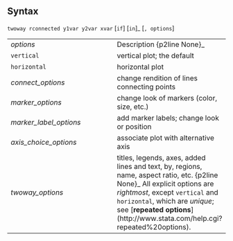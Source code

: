 ## Syntax

`twoway rconnected y1var y2var xvar` <span
class="command">\[`if`\] \[`in`\]_ \[`, options`\]

<table class="standard">
<colgroup>
<col style="width: 50%" />
<col style="width: 50%" />
</colgroup>
<tbody>
<tr class="odd">
<td><var class="command">options</var></td>
<td>Description <span>{p2line None}_</td>
</tr>
<tr class="even">
<td><code class="command">vertical</code></td>
<td>vertical plot; the default</td>
</tr>
<tr class="odd">
<td><code class="command">horizontal</code></td>
<td>horizontal plot</td>
</tr>
<tr class="even">
<td><var class="command">connect_options</var></td>
<td>change rendition of lines connecting points</td>
</tr>
<tr class="odd">
<td><var class="command">marker_options</var></td>
<td>change look of markers (color, size, etc.)</td>
</tr>
<tr class="even">
<td><var class="command">marker_label_options</var></td>
<td>add marker labels; change look or position</td>
</tr>
<tr class="odd">
<td><var class="command">axis_choice_options</var></td>
<td>associate plot with alternative axis</td>
</tr>
<tr class="even">
<td><var class="command">twoway_options</var></td>
<td>titles, legends, axes, added lines and text, by, regions, name, aspect ratio, etc. <span>{p2line None}_
All explicit options are <var class="command">rightmost</var>, except <code class="command">vertical</code> and <code class="command">horizontal</code>, which are <var class="command">unique</var>; see [<strong>repeated options</strong>](http://www.stata.com/help.cgi?repeated%20options).</td>
</tr>
</tbody>
</table>
